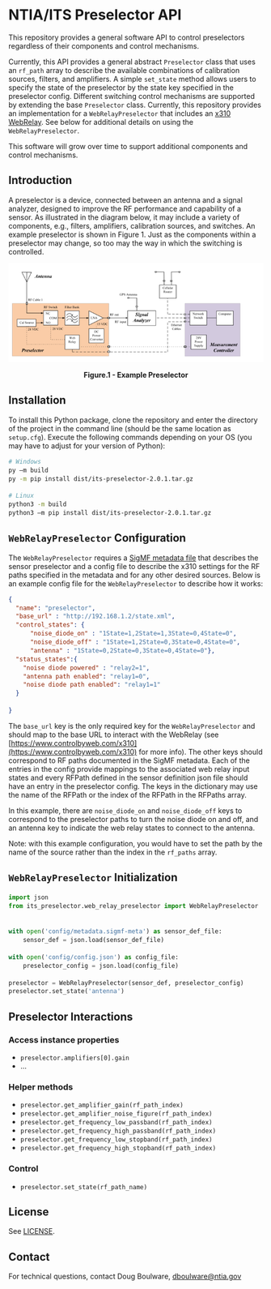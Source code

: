 # NTIA/ITS Preselector API

This repository provides a general software API to control preselectors regardless of their
components and control mechanisms.

Currently, this API provides a general abstract `Preselector` class that uses an `rf_path`
array to describe the available combinations of calibration sources, filters, and amplifiers.
A simple `set_state` method allows users to specify the state of the preselector by the state
key specified in the preselector config. Different switching control mechanisms are supported
by extending the base `Preselector` class. Currently, this repository provides an implementation
for a `WebRelayPreselector` that includes an [x310 WebRelay](https://www.controlbyweb.com/x310/).
See below for additional details on using the `WebRelayPreselector`.  

This software will grow over time to support additional components and control mechanisms.

## Introduction

 A preselector is a device, connected between an antenna and a signal analyzer, designed to
 improve the RF performance and capability of a sensor. As illustrated in the diagram below,
 it may include a variety of components, e.g., filters, amplifiers, calibration sources, and
 switches. An example preselector is shown in Figure 1. Just as the components within a preselector
 may change, so too may the way in which the switching is controlled.

![Preselector Diagram](/docs/img/preselector.png)
<p style="text-align: center;"><figcaption align = "center"><b>Figure.1 - Example Preselector</b></figcaption></p>


## Installation

To install this Python package, clone the repository and enter the directory of the project in
the command line (should be the same location as `setup.cfg`). Execute the following commands
depending on your OS (you may have to adjust for your version of Python):

```bash
# Windows
py –m build 
py -m pip install dist/its-preselector-2.0.1.tar.gz 

# Linux
python3 -m build
python3 –m pip install dist/its-preselector-2.0.1.tar.gz 

```

## `WebRelayPreselector` Configuration

The `WebRelayPreselector` requires a [SigMF metadata file](https://Github.com/NTIA/sigmf-ns-ntia)
that describes the sensor preselector and a config file to describe the x310 settings for the RF
paths specified in the metadata and for any other desired sources. Below is an example config file
for the `WebRelayPreselector` to describe how it works:

```json
{
  "name": "preselector",
  "base_url" : "http://192.168.1.2/state.xml",
  "control_states": {
      "noise_diode_on" : "1State=1,2State=1,3State=0,4State=0",
      "noise_diode_off" : "1State=1,2State=0,3State=0,4State=0",
      "antenna" : "1State=0,2State=0,3State=0,4State=0"},
  "status_states":{
    "noise diode powered" : "relay2=1",
    "antenna path enabled": "relay1=0",
    "noise diode path enabled": "relay1=1"
  }

}
```

The `base_url` key is the only required key for the `WebRelayPreselector` and should map to the
base URL to interact with the WebRelay (see [https://www.controlbyweb.com/x310](https://www.controlbyweb.com/x310)
for more info). The other keys should correspond to RF paths documented in the SigMF metadata.
Each of the entries in the config provide mappings to the associated web relay input states and
every RFPath defined in the sensor definition json file should have an entry in the preselector
config. The keys in the dictionary may use the name of the RFPath or the index of the RFPath in
the RFPaths array.

In this example, there are `noise_diode_on` and `noise_diode_off` keys to correspond to the
preselector paths to turn the noise diode on and off, and an antenna key to indicate the web
relay states to connect to the antenna.

Note: with this example configuration, you would have to set the path by the name of the source
rather than the index in the `rf_paths` array.

## `WebRelayPreselector` Initialization

```python
import json
from its_preselector.web_relay_preselector import WebRelayPreselector


with open('config/metadata.sigmf-meta') as sensor_def_file:
    sensor_def = json.load(sensor_def_file)

with open('config/config.json') as config_file:
    preselector_config = json.load(config_file)

preselector = WebRelayPreselector(sensor_def, preselector_config)
preselector.set_state('antenna')
```

## Preselector Interactions

### Access instance properties

- `preselector.amplifiers[0].gain`
- ...

### Helper methods

- `preselector.get_amplifier_gain(rf_path_index)`
- `preselector.get_amplifier_noise_figure(rf_path_index)`
- `preselector.get_frequency_low_passband(rf_path_index)`
- `preselector.get_frequency_high_passband(rf_path_index)`
- `preselector.get_frequency_low_stopband(rf_path_index)`
- `preselector.get_frequency_high_stopband(rf_path_index)`

### Control

- `preselector.set_state(rf_path_name)`

## License

See [LICENSE](LICENSE.md).

## Contact

For technical questions, contact Doug Boulware, dboulware@ntia.gov
